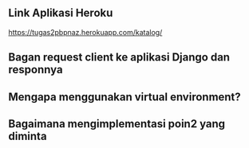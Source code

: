 ## Link Aplikasi Heroku
https://tugas2pbpnaz.herokuapp.com/katalog/

## Bagan request client ke aplikasi Django dan responnya


## Mengapa menggunakan virtual environment?

## Bagaimana mengimplementasi poin2 yang diminta

